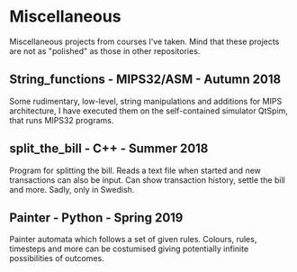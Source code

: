 # Miscellaneous
Miscellaneous projects from courses I've taken. Mind that these projects are not as "polished" as those in other repositories. 

## String_functions - MIPS32/ASM - Autumn 2018

Some rudimentary, low-level, string manipulations and additions for MIPS architecture, I have executed them on the self-contained simulator QtSpim, that runs MIPS32 programs.

## split_the_bill - C++ - Summer 2018

Program for splitting the bill. Reads a text file when started and new transactions can also be input. Can show transaction history, settle the bill and more. Sadly, only in Swedish.

## Painter - Python - Spring 2019

Painter automata which follows a set of given rules. Colours, rules, timesteps and more can be costumised giving potentially infinite possibilities of outcomes.
